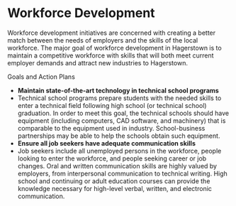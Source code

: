 # Workforce Development

Workforce development initiatives are concerned with creating a better match between the needs of employers and the skills of the local workforce. The major goal of workforce development in Hagerstown is to maintain a competitive workforce with skills that will both meet current employer demands and attract new industries to Hagerstown.

Goals and Action Plans

-	**Maintain state-of-the-art technology in technical school programs**
  - Technical school programs prepare students with the needed skills to enter a technical field following high school (or technical school) graduation. In order to meet this goal, the technical schools should have equipment (including computers, CAD software, and machinery) that is comparable to the equipment used in industry. School-business partnerships may be able to help the schools obtain such equipment.
-	**Ensure all job seekers have adequate communication skills**
  -	Job seekers include all unemployed persons in the workforce, people looking to enter the workforce, and people seeking career or job changes. Oral and written communication skills are highly valued by employers, from interpersonal communication to technical writing. High school and continuing or adult education courses can provide the knowledge necessary for high-level verbal, written, and electronic communication.
